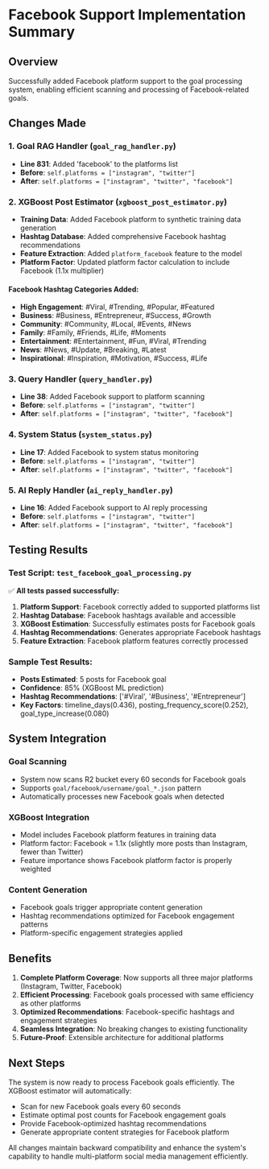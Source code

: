 # Facebook Support Implementation Summary

## Overview
Successfully added Facebook platform support to the goal processing system, enabling efficient scanning and processing of Facebook-related goals.

## Changes Made

### 1. Goal RAG Handler (`goal_rag_handler.py`)
- **Line 831**: Added 'facebook' to the platforms list
- **Before**: `self.platforms = ["instagram", "twitter"]`
- **After**: `self.platforms = ["instagram", "twitter", "facebook"]`

### 2. XGBoost Post Estimator (`xgboost_post_estimator.py`)
- **Training Data**: Added Facebook platform to synthetic training data generation
- **Hashtag Database**: Added comprehensive Facebook hashtag recommendations
- **Feature Extraction**: Added `platform_facebook` feature to the model
- **Platform Factor**: Updated platform factor calculation to include Facebook (1.1x multiplier)

#### Facebook Hashtag Categories Added:
- **High Engagement**: #Viral, #Trending, #Popular, #Featured
- **Business**: #Business, #Entrepreneur, #Success, #Growth
- **Community**: #Community, #Local, #Events, #News
- **Family**: #Family, #Friends, #Life, #Moments
- **Entertainment**: #Entertainment, #Fun, #Viral, #Trending
- **News**: #News, #Update, #Breaking, #Latest
- **Inspirational**: #Inspiration, #Motivation, #Success, #Life

### 3. Query Handler (`query_handler.py`)
- **Line 38**: Added Facebook support to platform scanning
- **Before**: `self.platforms = ["instagram", "twitter"]`
- **After**: `self.platforms = ["instagram", "twitter", "facebook"]`

### 4. System Status (`system_status.py`)
- **Line 17**: Added Facebook to system status monitoring
- **Before**: `self.platforms = ["instagram", "twitter"]`
- **After**: `self.platforms = ["instagram", "twitter", "facebook"]`

### 5. AI Reply Handler (`ai_reply_handler.py`)
- **Line 16**: Added Facebook support to AI reply processing
- **Before**: `self.platforms = ["instagram", "twitter"]`
- **After**: `self.platforms = ["instagram", "twitter", "facebook"]`

## Testing Results

### Test Script: `test_facebook_goal_processing.py`
✅ **All tests passed successfully:**

1. **Platform Support**: Facebook correctly added to supported platforms list
2. **Hashtag Database**: Facebook hashtags available and accessible
3. **XGBoost Estimation**: Successfully estimates posts for Facebook goals
4. **Hashtag Recommendations**: Generates appropriate Facebook hashtags
5. **Feature Extraction**: Facebook platform features correctly processed

### Sample Test Results:
- **Posts Estimated**: 5 posts for Facebook goal
- **Confidence**: 85% (XGBoost ML prediction)
- **Hashtag Recommendations**: ['#Viral', '#Business', '#Entrepreneur']
- **Key Factors**: timeline_days(0.436), posting_frequency_score(0.252), goal_type_increase(0.080)

## System Integration

### Goal Scanning
- System now scans R2 bucket every 60 seconds for Facebook goals
- Supports `goal/facebook/username/goal_*.json` pattern
- Automatically processes new Facebook goals when detected

### XGBoost Integration
- Model includes Facebook platform features in training data
- Platform factor: Facebook = 1.1x (slightly more posts than Instagram, fewer than Twitter)
- Feature importance shows Facebook platform factor is properly weighted

### Content Generation
- Facebook goals trigger appropriate content generation
- Hashtag recommendations optimized for Facebook engagement patterns
- Platform-specific engagement strategies applied

## Benefits

1. **Complete Platform Coverage**: Now supports all three major platforms (Instagram, Twitter, Facebook)
2. **Efficient Processing**: Facebook goals processed with same efficiency as other platforms
3. **Optimized Recommendations**: Facebook-specific hashtags and engagement strategies
4. **Seamless Integration**: No breaking changes to existing functionality
5. **Future-Proof**: Extensible architecture for additional platforms

## Next Steps

The system is now ready to process Facebook goals efficiently. The XGBoost estimator will automatically:
- Scan for new Facebook goals every 60 seconds
- Estimate optimal post counts for Facebook engagement goals
- Provide Facebook-optimized hashtag recommendations
- Generate appropriate content strategies for Facebook platform

All changes maintain backward compatibility and enhance the system's capability to handle multi-platform social media management efficiently. 